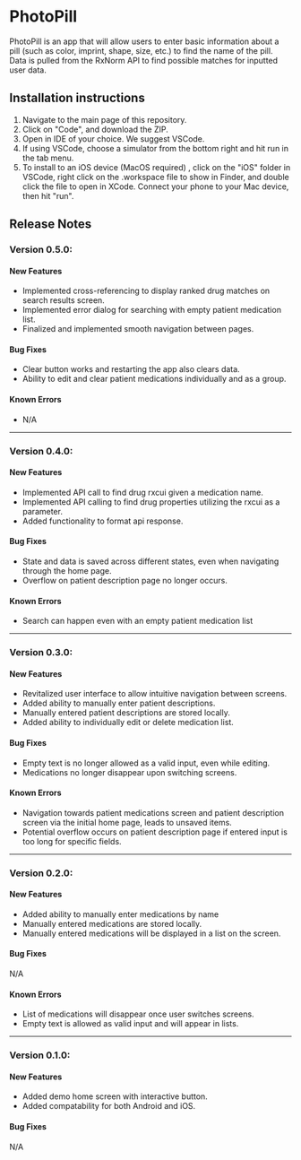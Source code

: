 # PhotoPill
PhotoPill is an app that will allow users to enter basic information about a pill (such as color, imprint, shape, size, etc.) to find the name of the pill. Data is pulled from the RxNorm API to find possible matches for inputted user data.

## Installation instructions
1. Navigate to the main page of this repository.
2. Click on "Code", and download the ZIP.
3. Open in IDE of your choice. We suggest VSCode.
4. If using VSCode, choose a simulator from the bottom right and hit run in the tab menu.
5. To install to an iOS device (MacOS required) , click on the "iOS" folder in VSCode, right click on the .workspace file to show in Finder, and double click the file to open in XCode. Connect your phone to your Mac device, then hit "run".

## Release Notes

### Version 0.5.0:
#### New Features
* Implemented cross-referencing  to display ranked drug matches on search results screen.
* Implemented error dialog for searching with empty patient medication list.
* Finalized and implemented smooth navigation between pages.

#### Bug Fixes
* Clear button works and restarting the app also clears data.
* Ability to edit and clear patient medications individually and as a group.

#### Known Errors
* N/A


---
### Version 0.4.0:
#### New Features
* Implemented API call to find drug rxcui given a medication name.
* Implemented API calling to find drug properties utilizing the rxcui as a parameter.
* Added functionality to format api response.

#### Bug Fixes
* State and data is saved across different states, even when navigating through the home page.
* Overflow on patient description page no longer occurs.

#### Known Errors
* Search can happen even with an empty patient medication list


---
### Version 0.3.0:
#### New Features
* Revitalized user interface to allow intuitive navigation between screens.
* Added ability to manually enter patient descriptions.
* Manually entered patient descriptions are stored locally.
* Added ability to individually edit or delete medication list.

#### Bug Fixes
* Empty text is no longer allowed as a valid input, even while editing.
* Medications no longer disappear upon switching screens.

#### Known Errors
* Navigation towards patient medications screen and patient description screen via the initial home page, leads to unsaved items.
* Potential overflow occurs on patient description page if entered input is too long for specific fields.


---
### Version 0.2.0:
#### New Features
* Added ability to manually enter medications by name
* Manually entered medications are stored locally.
* Manually entered medications will be displayed in a list on the screen.

#### Bug Fixes
N/A

#### Known Errors
* List of medications will disappear once user switches screens.
* Empty text is allowed as valid input and will appear in lists.

---
### Version 0.1.0:
#### New Features
* Added demo home screen with interactive button.
* Added compatability for both Android and iOS.

#### Bug Fixes
N/A
